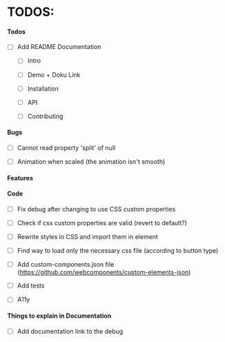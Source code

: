 # TODOS:

#### Todos
- [ ] Add README Documentation
    - [ ] Intro
    - [ ] Demo + Doku Link
    - [ ] Installation
    - [ ] API
    - [ ] Contributing


#### Bugs
- [ ] Cannot read property 'split' of null
- [ ] Animation when scaled (the animation isn't smooth)


#### Features


#### Code
- [ ] Fix debug after changing to use CSS custom properties
- [ ] Check if css custom properties are valid (revert to default?)
- [ ] Rewrite styles in CSS and import them in element
- [ ] Find way to load only the necessary css file (according to button type)
- [ ] Add custom-components.json file (https://github.com/webcomponents/custom-elements-json)
- [ ] Add tests
- [ ] A11y


#### Things to explain in Documentation
- [ ] Add documentation link to the debug

